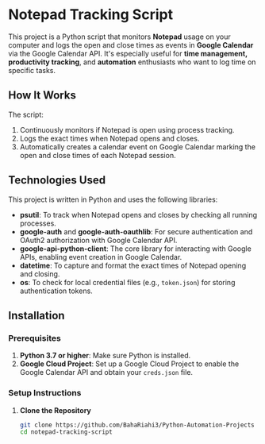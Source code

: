 # Notepad Tracking Script

This project is a Python script that monitors **Notepad** usage on your computer and logs the open and close times as events in **Google Calendar** via the Google Calendar API. It's especially useful for **time management, productivity tracking**, and **automation** enthusiasts who want to log time on specific tasks.

## How It Works
The script:
1. Continuously monitors if Notepad is open using process tracking.
2. Logs the exact times when Notepad opens and closes.
3. Automatically creates a calendar event on Google Calendar marking the open and close times of each Notepad session.

## Technologies Used

This project is written in Python and uses the following libraries:

- **psutil**: To track when Notepad opens and closes by checking all running processes.
- **google-auth** and **google-auth-oauthlib**: For secure authentication and OAuth2 authorization with Google Calendar API.
- **google-api-python-client**: The core library for interacting with Google APIs, enabling event creation in Google Calendar.
- **datetime**: To capture and format the exact times of Notepad opening and closing.
- **os**: To check for local credential files (e.g., `token.json`) for storing authentication tokens.

## Installation

### Prerequisites
1. **Python 3.7 or higher**: Make sure Python is installed.
2. **Google Cloud Project**: Set up a Google Cloud Project to enable the Google Calendar API and obtain your `creds.json` file.

### Setup Instructions

1. **Clone the Repository**
   ```bash
   git clone https://github.com/BahaRiahi3/Python-Automation-Projects
   cd notepad-tracking-script
